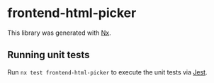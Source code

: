# frontend-html-picker

This library was generated with [Nx](https://nx.dev).

## Running unit tests

Run `nx test frontend-html-picker` to execute the unit tests via [Jest](https://jestjs.io).
